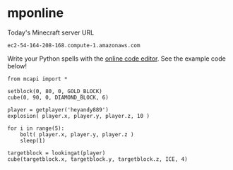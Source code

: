 # mponline

Today's Minecraft server URL

    ec2-54-164-208-168.compute-1.amazonaws.com

Write your Python spells with the <a href="http://ec2-54-164-208-168.compute-1.amazonaws.com" target="_blank">online code editor</a>. See the example code below!

    from mcapi import *
    
    setblock(0, 80, 0, GOLD_BLOCK)
    cube(0, 90, 0, DIAMOND_BLOCK, 6)
    
    player = getplayer('heyandy889')
    explosion( player.x, player.y, player.z, 10 )
    
    for i in range(5):
        bolt( player.x, player.y, player.z )
        sleep(1)
    
    targetblock = lookingat(player)
    cube(targetblock.x, targetblock.y, targetblock.z, ICE, 4)
    
